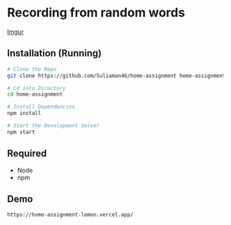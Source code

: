 # Recording from random words
<!-- Fetches unique random words from the `https://random-words-api.vercel.app/word` API, and uses them to fetch recordings with the given words in their titles' using MusicBrainz API  -->
[Imgur](https://imgur.com/d1lxqGd)
## Installation (Running)

```sh
# Clone the Repo
git clone https://github.com/Suliaman46/home-assignment home-assignment

# Cd into Directory
cd home-assignment

# Install Dependencies
npm install

# Start the Development Server
npm start
```
## Required
* Node
* npm

## Demo
`https://home-assignment-lemon.vercel.app/`

